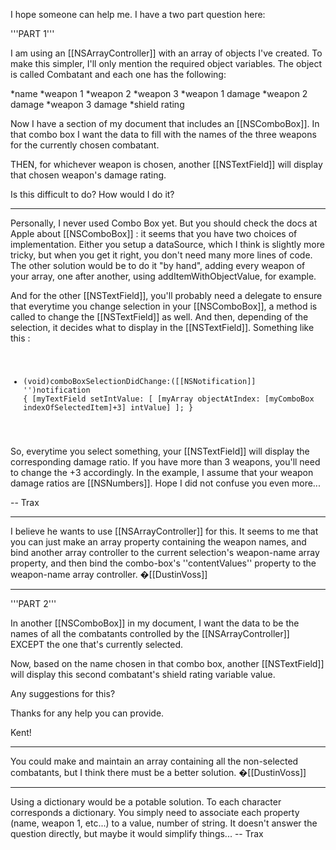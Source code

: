I hope someone can help me.  I have a two part question here:

'''PART 1'''

I am using an [[NSArrayController]] with an array of objects I've created.  To make this simpler, I'll only mention the required object variables.  The object is called Combatant and each one has the following:

*name
*weapon 1
*weapon 2
*weapon 3
*weapon 1 damage
*weapon 2 damage
*weapon 3 damage
*shield rating

Now I have a section of my document that includes an [[NSComboBox]].  In that combo box I want the data to fill with the names of the three weapons for the currently chosen combatant.

THEN, for whichever weapon is chosen, another [[NSTextField]] will display that chosen weapon's damage rating.

Is this difficult to do?  How would I do it?

----

Personally, I never used Combo Box yet. But you should check the docs at Apple about [[NSComboBox]] : it seems that you have two choices of implementation. Either you setup a dataSource, which I think is slightly more tricky, but when you get it right, you don't need many more lines of code. The other solution would be to do it "by hand", adding every weapon of your array, one after another, using addItemWithObjectValue, for example.

And for the other [[NSTextField]], you'll probably need a delegate to ensure that everytime you change selection in your [[NSComboBox]], a method is called to change the [[NSTextField]] as well. And then, depending of the selection, it decides what to display in the [[NSTextField]]. Something like this :
<code>
- (void)comboBoxSelectionDidChange:([[NSNotification]] '')notification
{
    [myTextField setIntValue: [ [myArray objectAtIndex: [myComboBox indexOfSelectedItem]+3] intValue] ];
}
</code>

So, everytime you select something, your [[NSTextField]] will display the corresponding damage ratio. If you have more than 3 weapons, you'll need to change the +3 accordingly. In the example, I assume that your weapon damage ratios are [[NSNumbers]]. Hope I did not confuse you even more...

-- Trax

----

I believe he wants to use [[NSArrayController]] for this. It seems to me that you can just make an array property containing the weapon names, and bind another array controller to the current selection's weapon-name array property, and then bind the combo-box's ''contentValues'' property to the weapon-name array controller. �[[DustinVoss]]

----

'''PART 2'''

In another [[NSComboBox]] in my document, I want the data to be the names of all the combatants controlled by the [[NSArrayController]] EXCEPT the one that's currently selected.

Now, based on the name chosen in that combo box, another [[NSTextField]] will display this second combatant's shield rating variable value.

Any suggestions for this?

Thanks for any help you can provide.

Kent!

----

You could make and maintain an array containing all the non-selected combatants, but I think there must be a better solution. �[[DustinVoss]]

----

Using a dictionary would be a potable solution. To each character corresponds a dictionary. You simply need to associate each property (name, weapon 1, etc...) to a value, number of string. It doesn't answer the question directly, but maybe it would simplify things... -- Trax